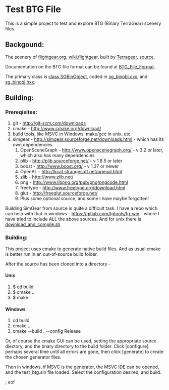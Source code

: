 # Test BTG File

This is a simple project to test and explore BTG (Binary TerraGear) scenery files.

## Backgound:

The scenery of <a target="_blank" href="http://www.flightgear.org/">flightgear.org</a>, <a target="_blank" href="http://wiki.flightgear.org/FlightGear">wiki.flightgear</a>, built by <a target="_blank" href="http://wiki.flightgear.org/TerraGear">Terragear</a>, <a target="_blank" href="https://sourceforge.net/p/flightgear/terragear/ci/master/tree/">source</a>.

Documentation on the BTG file format can be found at <a target="_blank" href="http://wiki.flightgear.org/index.php/BTG_File_Format">BTG_File_Format</a>.

The primary class is <a target="_blank" href="http://api-docs.freeflightsim.org/simgear/classSGBinObject.html">class SGBinObject</a>, coded in <a target="_blank" href="http://api-docs.freeflightsim.org/simgear/sg__binobj_8cxx.html">sg_binobj.cxx</a>, and <a target="_blank" href="http://api-docs.freeflightsim.org/simgear/sg__binobj_8hxx.html">sg_binobj.hxx</a>.


## Building:

### Prereqisites:

 1. git - http://git-scm.com/downloads
 2. cmake - http://www.cmake.org/download/
 3. build tools, like <a target="_blank" href="https://www.visualstudio.com/en-us/downloads/download-visual-studio-vs.aspx">MSVC</a> in Windows, make/gcc in unix, etc
 4. simgear - http://simgear.sourceforge.net/downloads.html - which has its own dependencies
    1. OpenSceneGraph - http://www.openscenegraph.org/ - v 3.2 or later, which also has many dependencies
    2. plib - http://plib.sourceforge.net/ - v 1.8.5 or later
    3. boost - http://www.boost.org/ - v 1.37 or newer
    4. OpenAL - http://kcat.strangesoft.net/openal.html
    5. zlib - http://www.zlib.net/
    6. png - http://www.libpng.org/pub/png/pngcode.html
    7. freetype - http://www.freetype.org/download.html
    8. glut - http://freeglut.sourceforge.net/
    9. Plus some optional source, and some I have maybe forgotten!
    
Building SimGear from source is quite a difficult task. I have a repo which can help with that in windows - https://gitlab.com/fgtools/fg-win - where I have tried to include ALL the above sources. And for unix there is <a target="_blank" href="https://sourceforge.net/p/flightgear/fgmeta/ci/next/tree/download_and_compile.sh">download_and_compile.sh</a>

### Building:

This project uses cmake to generate native build files. And as usual cmake is better run in an out-of-source build folder.

After the source has been cloned into a directory -

#### Unix

 1. $ cd build
 2. $ cmake ..
 3. $ make
 
#### Windows

 1. cd build
 2. cmake ..
 3. cmake --build . --config Release
 
Or, of course the cmake GUI can be used, setting the appropriate source diectory, and the bnary directory to the build folder. Click [configure], perhaps several time until all errors are gone, then click [generate] to create the chosen generator files.

Then in windows, if MSVC is the generator, the MSVC IDE can be opened, and the test_btg.sln file loaded. Select the configuration desired, and build.

; eof
